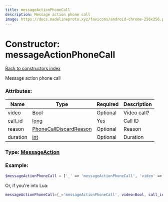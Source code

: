 ```yaml
---
title: messageActionPhoneCall
description: Message action phone call
image: https://docs.madelineproto.xyz/favicons/android-chrome-256x256.png
---
```

# Constructor: messageActionPhoneCall  
[Back to constructors index](index.md)



Message action phone call

### Attributes:

| Name     |    Type       | Required | Description |
|----------|---------------|----------|-------------|
|video|[Bool](../types/Bool.md) | Optional|Video call?|
|call\_id|[long](../types/long.md) | Yes|Call ID|
|reason|[PhoneCallDiscardReason](../types/PhoneCallDiscardReason.md) | Optional|Reason|
|duration|[int](../types/int.md) | Optional|Duration|



### Type: [MessageAction](../types/MessageAction.md)


### Example:

```php
$messageActionPhoneCall = ['_' => 'messageActionPhoneCall', 'video' => Bool, 'call_id' => long, 'reason' => PhoneCallDiscardReason, 'duration' => int];
```  


Or, if you're into Lua:

```lua
messageActionPhoneCall={_='messageActionPhoneCall', video=Bool, call_id=long, reason=PhoneCallDiscardReason, duration=int}

```


